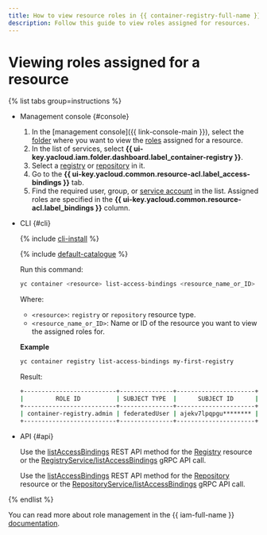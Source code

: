 ```yaml
---
title: How to view resource roles in {{ container-registry-full-name }}
description: Follow this guide to view roles assigned for resources.
---
```


# Viewing roles assigned for a resource

{% list tabs group=instructions %}

- Management console {#console}

  1. In the [management console]({{ link-console-main }}), select the [folder](../../../resource-manager/concepts/resources-hierarchy.md#folder) where you want to view the [roles](../../../iam/concepts/access-control/roles.md) assigned for a resource.
  1. In the list of services, select **{{ ui-key.yacloud.iam.folder.dashboard.label_container-registry }}**.
  1. Select a [registry](../../concepts/registry.md) or [repository](../../concepts/repository.md) in it.
  1. Go to the **{{ ui-key.yacloud.common.resource-acl.label_access-bindings }}** tab.
  1. Find the required user, group, or [service account](../../../iam/concepts/users/service-accounts.md) in the list. Assigned roles are specified in the **{{ ui-key.yacloud.common.resource-acl.label_bindings }}** column.

- CLI {#cli}

  {% include [cli-install](../../../_includes/cli-install.md) %}

  {% include [default-catalogue](../../../_includes/default-catalogue.md) %}

  Run this command:

  ```bash
  yc container <resource> list-access-bindings <resource_name_or_ID>
  ```

  Where:
  * `<resource>`: `registry` or `repository` resource type.
  * `<resource_name_or_ID>`: Name or ID of the resource you want to view the assigned roles for.

  **Example**
  
  ```bash
  yc container registry list-access-bindings my-first-registry
  ```

  Result:
  
  ```bash
  +--------------------------+---------------+----------------------+
  |         ROLE ID          | SUBJECT TYPE  |      SUBJECT ID      |
  +--------------------------+---------------+----------------------+
  | container-registry.admin | federatedUser | ajekv7lpqpgu******** |
  +--------------------------+---------------+----------------------+
  ```

- API {#api}

  Use the [listAccessBindings](../../api-ref/Registry/listAccessBindings.md) REST API method for the [Registry](../../api-ref/Registry/index.md) resource or the [RegistryService/listAccessBindings](../../api-ref/grpc/registry_service.md#UpdateAccessBindings) gRPC API call.

  Use the [listAccessBindings](../../api-ref/Repository/listAccessBindings.md) REST API method for the [Repository](../../api-ref/Repository/index.md) resource or the [RepositoryService/listAccessBindings](../../api-ref/grpc/repository_service.md#UpdateAccessBindings) gRPC API call.

{% endlist %}

You can read more about role management in the {{ iam-full-name }} [documentation](../../../iam/concepts/index.md).

